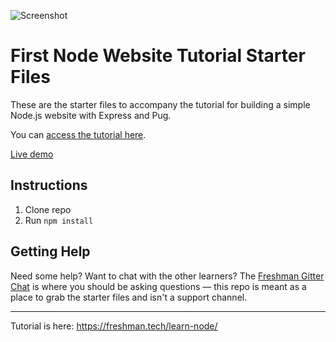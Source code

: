 ![Screenshot](https://res.cloudinary.com/turnup/image/upload/v1526512881/homepage-cards.png)

# First Node Website Tutorial Starter Files

These are the starter files to accompany the tutorial for building a simple Node.js website with Express and Pug.

You can [access the tutorial here](https://freshman.tech/learn-node).

[Live demo](https://freshman-node.herokuapp.com/)

## Instructions

1. Clone repo
2. Run `npm install`

## Getting Help

Need some help? Want to chat with the other learners? The [Freshman Gitter Chat](https://gitter.im/FreshmanHQ/freshman) is where you should be asking questions — this repo is meant as a place to grab the starter files and isn't a support channel.

---

Tutorial is here: https://freshman.tech/learn-node/
